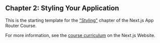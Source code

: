 ## Chapter 2: Styling Your Application

This is the starting template for the ["Styling"]() chapter of the Next.js App Router Course.

For more information, see the [course curriculum]() on the Next.js Website.
